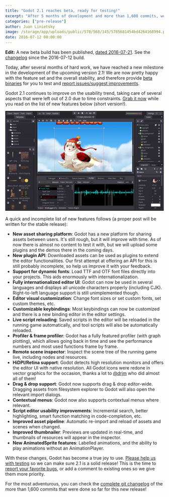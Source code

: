 ```yaml
---
title: "Godot 2.1 reaches beta, ready for testing!"
excerpt: "After 5 months of development and more than 1,600 commits, we are pretty happy with the state of the upcoming 2.1 version, and therefore release a beta for the community to test and give feedback upon! This new releases had again an important focus on usability, making Godot a very convenient and pleasing engine to use!"
categories: ["pre-release"]
author: Juan Linietsky
image: /storage/app/uploads/public/578/568/145/5785681454bd4264168994.png
date: 2016-07-12 00:00:00
---
```


**Edit:** A new beta build has been published, [dated 2016-07-21](https://downloads.tuxfamily.org/godotengine/2.1-dev/20160721/). See the [changelog](https://downloads.tuxfamily.org/godotengine/2.1-dev/20160721/Godot_v2.1_beta_20160721_changelog.txt) since the 2016-07-12 build.

Today, after several months of hard work, we have reached a new milestone in the development of the upcoming version 2.1! We are now pretty happy with the feature set and the overall stability, and therefore provide [beta binaries](/download) for you to test and [report issues/suggest improvements](https://github.com/godotengine/godot/issues).

Godot 2.1 continues to improve on the usability trend, taking care of several aspects that were left out of 2.0 due to time constraints. [Grab it now](/download) while you read on the list of new features below (short version!).

![godot-2.1-jetpaca.png](/storage/app/uploads/public/578/55f/d52/57855fd52ff5b417284461.png)

A quick and incomplete list of new features follows (a proper post will be written for the stable release):

* **New asset sharing platform**: Godot has a new platform for sharing assets between users. It's still rough, but it will improve with time. As of now there is almost no content to test it with, but we will upload some plugins and the demos there in the coming days.
* **New plugin API**: Downloaded assets can be used as plugins to extend the editor functionalities. Our first attempt at offering an API for this is still probably incomplete, so help us improve it with your feedback.
* **Support for dynamic fonts**: Load TTF and OTF font files directly into your projects. This aids enormously with internationalization.
* **Fully internationalized editor UI**: Godot can now be used in several languages and displays all unicode characters properly (including CJK). Right-to-left language support is still unimplemented though.
* **Editor visual customization**: Change font sizes or set custom fonts, set custom themes, etc.
* **Customizable keybindings**: Most keybindings can now be customized and there is a new binding editor in the editor settings.
* **Live script reloading**: Saved scripts in the editor will be reloaded in the running game automatically, and tool scripts will also be automatically reloaded.
* **Profiler & frame profiler**: Godot has a fully featured profiler (with graph plotting), which allows going back in time and see the performance numbers and most used functions frame by frame.
* **Remote scene inspector**: Inspect the scene tree of the running game live, including nodes and resources.
* **HiDPI/Retina support**: Godot detects high resolution monitors and offers the editor UI with native resolution. All Godot icons were redone in vector graphics for the occasion, thanks a lot to [@drjm](https://github.com/djrm) who did almost all of them!
* **Drag & drop support**: Godot now supports drag & drop editor-wide. Dragging assets from filesystem explorer to Godot will also open the relevant import dialogs.
* **Contextual menus**: Godot now also supports contextual menus where relevant.
* **Script editor usability improvements**: Incremental search, better highlighting, smart function matching in code-completion, etc.
* **Improved asset pipeline**: Automatic re-import and reload of assets and scenes when changed.
* **Improved thumbnailer**: Previews are updated in real-time, and thumbnails of resources will appear in the inspector.
* **New AnimatedSprite features**: Labelled animations, and the ability to play animations without an AnimationPlayer.

With these changes, Godot has become a true joy to use. [Please help us with testing](/download) so we can make sure 2.1 is a solid release! This is the time to [report your favorite bugs](https://github.com/godotengine/godot/issues/), or add a comment to existing ones so we give them more priority.

For the most adventurous, you can check the [complete git changelog](http://download.tuxfamily.org/godotengine/2.1-dev/Godot_v2.1_beta_20160712_changelog.txt) of the more than 1,600 commits that were done so far for this new release!